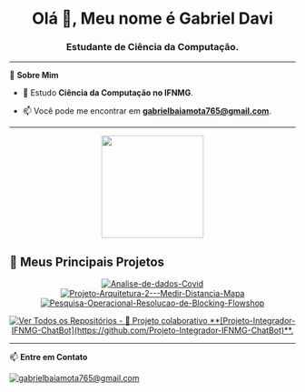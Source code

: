 <h1 align="center">Olá 👋, Meu nome é Gabriel Davi</h1>
<h3 align="center">Estudante de Ciência da Computação.</h3>


---

🚀 **Sobre Mim**


- 🌱 Estudo **Ciência da Computação no IFNMG**.

- 📫 Você pode me encontrar em **gabrielbaiamota765@gmail.com**.

---

<p align="center">
  <img height="180em" src="https://github-readme-stats.vercel.app/api/top-langs/?username=GabrielDavi7&layout=compact&langs_count=7&theme=dracula"/>
</p>

## 📌 Meus Principais Projetos

<p align="center">
  <a href="https://github.com/GabrielDavi7/Analise-de-dados-Covid" target="_blank">
    <img src="https://github-readme-stats.vercel.app/api/pin/?username=GabrielDavi7&repo=Analise-de-dados-Covid&theme=dracula&show_owner=true" alt="Analise-de-dados-Covid">
  </a>
  <a href="https://github.com/GabrielDavi7/Projeto-Arquitetura-2---Medir-Distancia-Mapa" target="_blank">
    <img src="https://github-readme-stats.vercel.app/api/pin/?username=GabrielDavi7&repo=Projeto-Arquitetura-2---Medir-Distancia-Mapa&theme=dracula&show_owner=true" alt="Projeto-Arquitetura-2---Medir-Distancia-Mapa">
  </a>
  <a href="https://github.com/GabrielDavi7/Pesquisa-Operacional-Resolucao-de-Blocking-Flowshop" target="_blank">
    <img src="https://github-readme-stats.vercel.app/api/pin/?username=GabrielDavi7&repo=Pesquisa-Operacional-Resolucao-de-Blocking-Flowshop&theme=dracula&show_owner=true" alt="Pesquisa-Operacional-Resolucao-de-Blocking-Flowshop">
  </a>
</p>

<p align="center">
  <a href="https://github.com/GabrielDavi7?tab=repositories" target="_blank">
    <img src="https://img.shields.io/badge/-%E2%86%92%20Ver%20Todos%20os%20Reposit%C3%B3rios-blue?style=for-the-badge" alt="Ver Todos os Repositórios">
    - 🏢 Projeto colaborativo **[Projeto-Integrador-IFNMG-ChatBot](https://github.com/Projeto-Integrador-IFNMG-ChatBot)**.
  </a>
</p>

---

📫 **Entre em Contato**

<p align="left">
  <a href="mailto:gabrielbaiamota765@gmail.com" target="blank"><img align="center" src="https://img.shields.io/badge/Gmail-D14836?style=for-the-badge&logo=gmail&logoColor=white" alt="gabrielbaiamota765@gmail.com"/></a>
</p>
